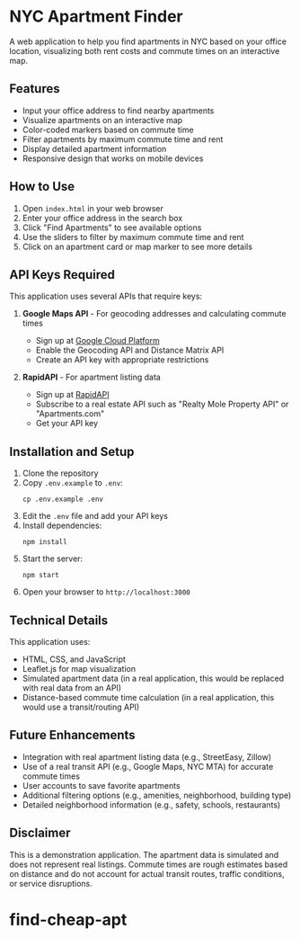 # NYC Apartment Finder

A web application to help you find apartments in NYC based on your office location, visualizing both rent costs and commute times on an interactive map.

## Features

- Input your office address to find nearby apartments
- Visualize apartments on an interactive map
- Color-coded markers based on commute time
- Filter apartments by maximum commute time and rent
- Display detailed apartment information
- Responsive design that works on mobile devices

## How to Use

1. Open `index.html` in your web browser
2. Enter your office address in the search box
3. Click "Find Apartments" to see available options
4. Use the sliders to filter by maximum commute time and rent
5. Click on an apartment card or map marker to see more details

## API Keys Required

This application uses several APIs that require keys:

1. **Google Maps API** - For geocoding addresses and calculating commute times
   - Sign up at [Google Cloud Platform](https://console.cloud.google.com/)
   - Enable the Geocoding API and Distance Matrix API
   - Create an API key with appropriate restrictions

2. **RapidAPI** - For apartment listing data
   - Sign up at [RapidAPI](https://rapidapi.com/)
   - Subscribe to a real estate API such as "Realty Mole Property API" or "Apartments.com"
   - Get your API key

## Installation and Setup

1. Clone the repository
2. Copy `.env.example` to `.env`:
   ```
   cp .env.example .env
   ```
3. Edit the `.env` file and add your API keys
4. Install dependencies:
   ```
   npm install
   ```
5. Start the server:
   ```
   npm start
   ```
6. Open your browser to `http://localhost:3000`

## Technical Details

This application uses:
- HTML, CSS, and JavaScript
- Leaflet.js for map visualization
- Simulated apartment data (in a real application, this would be replaced with real data from an API)
- Distance-based commute time calculation (in a real application, this would use a transit/routing API)

## Future Enhancements

- Integration with real apartment listing data (e.g., StreetEasy, Zillow)
- Use of a real transit API (e.g., Google Maps, NYC MTA) for accurate commute times
- User accounts to save favorite apartments
- Additional filtering options (e.g., amenities, neighborhood, building type)
- Detailed neighborhood information (e.g., safety, schools, restaurants)

## Disclaimer

This is a demonstration application. The apartment data is simulated and does not represent real listings. Commute times are rough estimates based on distance and do not account for actual transit routes, traffic conditions, or service disruptions.
# find-cheap-apt
